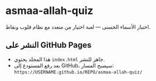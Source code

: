 # asmaa-allah-quiz

اختبار الأسماء الحسنى — لعبة اختيار من متعدد مع نظام قلوب ونقاط.

## النشر على GitHub Pages
- هذا المجلد يحتوي `index.html` جاهز للنشر.
- بعد رفع المستودع إلى GitHub، سيصبح المسار:
  `https://USERNAME.github.io/REPO/asmaa-allah-quiz/`
